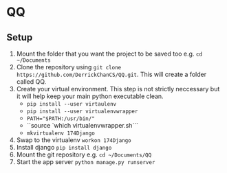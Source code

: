 # QQ

## Setup
1. Mount the folder that you want the project to be saved too e.g. `cd ~/Documents`
2. Clone the repository using `git clone https://github.com/DerrickChanCS/QQ.git`. This will create a folder called QQ.
3. Create your virtual environment. This step is not strictly neccessary but it will help keep your main python executable clean.
   - `pip install --user virtaulenv`
   - `pip install --user virtualenvwrapper`
   - `PATH="$PATH:/usr/bin/"`
   - ``source `which virtualenvwrapper.sh```
   - `mkvirtualenv 174Django`
4. Swap to the virtualenv `workon 174Django`
5. Install django `pip install django`
6. Mount the git repository e.g. `cd ~/Documents/QQ`
7. Start the app server `python manage.py runserver`
